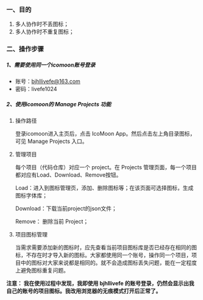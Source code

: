 ### 一、目的
1. 多人协作时不丢图标；
2. 多人协作时不重复图标；

### 二、操作步骤
##### 1、需要使用同一个icomoon账号登录
- 账号：bjhllivefe@163.com
- 密码：livefe1024

##### 2、使用icomoon的 Manage Projects 功能
1. 操作路径
	
	登录icomoon进入主页后，点击 IcoMoon App。然后点击左上角目录图标，可见 Manage Projects 入口。
	
2. 管理项目

	每个项目（代码仓库）对应一个 project。在 Projects 管理页面，每一个项目都对应有Load、Download、Remove按钮。
	
	Load：进入到图标管理页，添加、删除图标等；在该页面可选择图标，生成图标字体库；
	
	Download：下载当前project的json文件；
	
	Remove： 删除当前 Project；
	
3. 项目图标管理

	当需求需要添加新的图标时，应先查看当前项目图标库是否已经存在相同的图标，不存在时才导入新的图标。大家都使用同一个账号，操作同一个项目，项目中的图标对大家来说都是相同的。就不会造成图标丢失问题，能在一定程度上避免图标重复问题。
	
**注意：
我在使用过程中发现，我即使用 bjhllivefe 的账号登录，仍然会显示出我自己的账号的项目图标。我改用浏览器的无痕模式打开后正常了。**